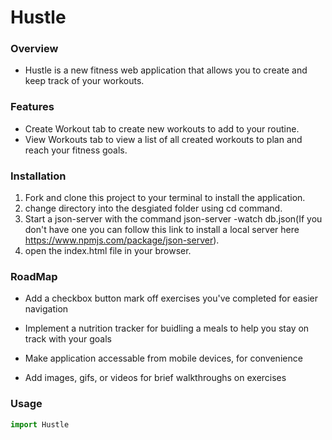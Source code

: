 # Hustle

### Overview
* Hustle is a new fitness web application that allows you to create and keep track of your workouts.  


### Features
* Create Workout tab to create new workouts to add to your routine.
* View Workouts tab to view a list of all created workouts to plan and reach your fitness goals.

### Installation
1. Fork and clone this project to your terminal to install the application.
2. change directory into the desgiated folder using cd command.
3. Start a json-server with the command json-server -watch db.json(If you don't have one you can follow this link to install a local server here https://www.npmjs.com/package/json-server).
4. open the index.html file in your browser. 

### RoadMap
* Add a checkbox button mark off exercises you've completed for easier navigation

* Implement a nutrition tracker for buidling a meals to help you stay on track with your goals

* Make application accessable from mobile devices, for convenience

* Add images, gifs, or videos for brief walkthroughs on exercises 

### Usage
```javaScript
import Hustle